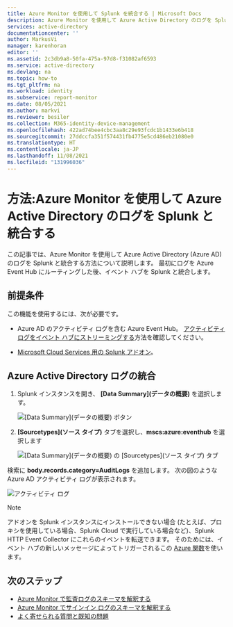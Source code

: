 ```yaml
---
title: Azure Monitor を使用して Splunk を統合する | Microsoft Docs
description: Azure Monitor を使用して Azure Active Directory のログを Splunk と統合する方法について説明します。
services: active-directory
documentationcenter: ''
author: MarkusVi
manager: karenhoran
editor: ''
ms.assetid: 2c3db9a8-50fa-475a-97d8-f31082af6593
ms.service: active-directory
ms.devlang: na
ms.topic: how-to
ms.tgt_pltfrm: na
ms.workload: identity
ms.subservice: report-monitor
ms.date: 08/05/2021
ms.author: markvi
ms.reviewer: besiler
ms.collection: M365-identity-device-management
ms.openlocfilehash: 422ad74bee4cbc3aa8c29e93fcdc1b1433e6b418
ms.sourcegitcommit: 27ddccfa351f574431fb4775e5cd486eb21080e0
ms.translationtype: HT
ms.contentlocale: ja-JP
ms.lasthandoff: 11/08/2021
ms.locfileid: "131996036"
---
```

# <a name="how-to-integrate-azure-active-directory-logs-with-splunk-using-azure-monitor"></a>方法:Azure Monitor を使用して Azure Active Directory のログを Splunk と統合する

この記事では、Azure Monitor を使用して Azure Active Directory (Azure AD) のログを Splunk と統合する方法について説明します。 最初にログを Azure Event Hub にルーティングした後、イベント ハブを Splunk と統合します。

## <a name="prerequisites"></a>前提条件

この機能を使用するには、次が必要です。

- Azure AD のアクティビティ ログを含む Azure Event Hub。 [アクティビティ ログをイベント ハブにストリーミングする](./tutorial-azure-monitor-stream-logs-to-event-hub.md)方法を確認してください。 

-  [Microsoft Cloud Services 用の Splunk アドオン](https://splunkbase.splunk.com/app/3110/#/details)。 

## <a name="integrate-azure-active-directory-logs"></a>Azure Active Directory ログの統合 

1. Splunk インスタンスを開き、 **[Data Summary]\(データの概要\)** を選択します。

    ![[Data Summary]\(データの概要\) ボタン](./media/howto-integrate-activity-logs-with-splunk/DataSummary.png)

2. **[Sourcetypes]\(ソース タイプ\)** タブを選択し、**mscs:azure:eventhub** を選択します

    ![[Data Summary]\(データの概要\) の [Sourcetypes]\(ソース タイプ\) タブ](./media/howto-integrate-activity-logs-with-splunk/source-eventhub.png)

検索に **body.records.category=AuditLogs** を追加します。 次の図のような Azure AD アクティビティ ログが表示されます。

   ![アクティビティ ログ](./media/howto-integrate-activity-logs-with-splunk/activity-logs.png)

> [!NOTE]
> アドオンを Splunk インスタンスにインストールできない場合 (たとえば、プロキシを使用している場合、Splunk Cloud で実行している場合など)、Splunk HTTP Event Collector にこれらのイベントを転送できます。 そのためには、イベント ハブの新しいメッセージによってトリガーされるこの [Azure 関数](https://github.com/splunk/azure-functions-splunk)を使います。 
>

## <a name="next-steps"></a>次のステップ

* [Azure Monitor で監査ログのスキーマを解釈する](./overview-reports.md)
* [Azure Monitor でサインイン ログのスキーマを解釈する](reference-azure-monitor-sign-ins-log-schema.md)
* [よく寄せられる質問と既知の問題](concept-activity-logs-azure-monitor.md#frequently-asked-questions)